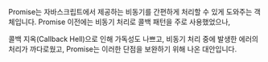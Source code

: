 Promise는 자바스크립트에서 제공하는 비동기를 간편하게 처리할 수 있게 도와주는 객체입니다. Promise 이전에는 비동기 처리로 콜백 패턴을 주로 사용했었으나,    

콜백 지옥(Callback Hell)으로 인해 가독성도 나쁘고, 비동기 처리 중에 발생한 에러의 처리가 까다로웠고, Promise는 이러한 단점을 보완하기 위해 나온 대안입니다.
